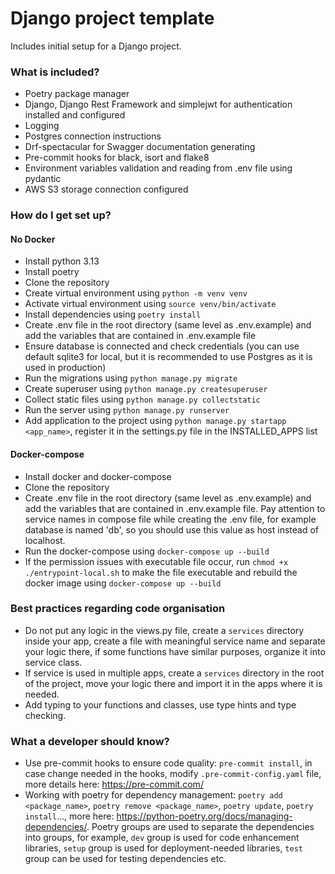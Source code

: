 # Django project template #

Includes initial setup for a Django project.

### What is included? ###

* Poetry package manager
* Django, Django Rest Framework and simplejwt for authentication installed and configured
* Logging
* Postgres connection instructions
* Drf-spectacular for Swagger documentation generating
* Pre-commit hooks for black, isort and flake8
* Environment variables validation and reading from .env file using pydantic
* AWS S3 storage connection configured

### How do I get set up? ###

#### No Docker ####
* Install python 3.13
* Install poetry
* Clone the repository
* Create virtual environment using `python -m venv venv`
* Activate virtual environment using `source venv/bin/activate`
* Install dependencies using `poetry install`
* Create .env file in the root directory (same level as .env.example) and add the variables that are contained in .env.example file
* Ensure database is connected and check credentials (you can use default sqlite3 for local, but it is recommended to use Postgres as it is used in production)
* Run the migrations using `python manage.py migrate`
* Create superuser using `python manage.py createsuperuser`
* Collect static files using `python manage.py collectstatic`
* Run the server using `python manage.py runserver`
* Add application to the project using `python manage.py startapp <app_name>`, register it in the settings.py file in the INSTALLED_APPS list

#### Docker-compose ####
* Install docker and docker-compose
* Clone the repository
* Create .env file in the root directory (same level as .env.example) and add the variables that are contained in .env.example file. Pay attention to service names in compose file while creating the .env file, for example database is named 'db', so you should use this value as host instead of localhost.
* Run the docker-compose using `docker-compose up --build`
* If the permission issues with executable file occur, run `chmod +x ./entrypoint-local.sh` to make the file executable and rebuild the docker image using `docker-compose up --build`

### Best practices regarding code organisation ###

* Do not put any logic in the views.py file, create a `services` directory inside your app, create a file with meaningful service name and separate your logic there, if some functions have similar purposes, organize it into service class.
* If service is used in multiple apps, create a `services` directory in the root of the project, move your logic there and import it in the apps where it is needed.
* Add typing to your functions and classes, use type hints and type checking.

### What a developer should know? ###

* Use pre-commit hooks to ensure code quality: `pre-commit install`, in case change needed in the hooks, modify `.pre-commit-config.yaml` file, more details here: https://pre-commit.com/
* Working with poetry for dependency management: `poetry add <package_name>`, `poetry remove <package_name>`, `poetry update`, `poetry install`..., more here: https://python-poetry.org/docs/managing-dependencies/. Poetry groups are used to separate the dependencies into groups, for example, `dev` group is used for code enhancement libraries, `setup` group is used for deployment-needed libraries, `test` group can be used for testing dependencies etc.
